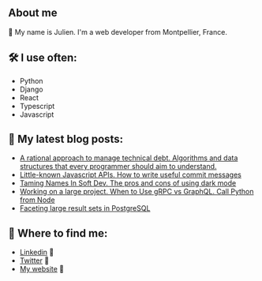 ## About me

👋 My name is Julien. I'm a web developer from Montpellier, France.

## 🛠️ I use often:

- Python
- Django
- React
- Typescript
- Javascript

## 📝 My latest blog posts:

<!--START_SECTION:feed-->
* [A rational approach to manage technical debt. Algorithms and data structures that every programmer should aim to understand.](https://julienc.net/posts/manage-technical-debt)
* [Little-known Javascript APIs. How to write useful commit messages](https://julienc.net/posts/javascript-apis-git-commit-message-template)
* [Taming Names In Soft Dev. The pros and cons of using dark mode](https://julienc.net/posts/taming-names-in-soft-dev-dark-mode)
* [Working on a large project. When to Use gRPC vs GraphQL. Call Python from Node](https://julienc.net/posts/grpc-graphql-node-python)
* [Faceting large result sets in PostgreSQL](https://julienc.net/posts/faceting-large-result-sets-in-postgresql)
<!--END_SECTION:feed-->

## 📍 Where to find me:

- [Linkedin](https://www.linkedin.com/in/juliencortesi/) 👔
- [Twitter](https://twitter.com/serializers) 💬
- [My website](https://www.julienc.net) 🔗
